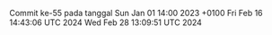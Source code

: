 Commit ke-55 pada tanggal Sun Jan 01 14:00 2023 +0100
Fri Feb 16 14:43:06 UTC 2024
Wed Feb 28 13:09:51 UTC 2024
